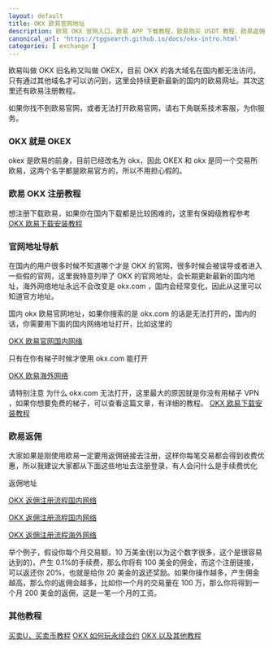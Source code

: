 ```yaml
---
layout: default
title: OKX 欧易官网地址
description: 欧易 OKX 官网入口，欧易 APP 下载教程，欧易购买 USDT 教程，欧易返佣注册地址，欧易注册教程，欧易买币卖币教程
canonical_url: 'https://tggsearch.github.io/docs/okx-intro.html'
categories: [ exchange ]
---
```

欧易叫做 OKX 旧名称又叫做 OKEX，目前 OKX 的各大域名在国内都无法访问，只有通过其他域名才可以访问到，这里会持续更新最新的国内的欧易网址。其次这里还有欧易注册教程。

如果你找不到欧易官网，或者无法打开欧易官网，请右下角联系技术客服，为你服务。
### OKX 就是 OKEX
okex 是欧易的前身，目前已经改名为 okx，因此 OKEX 和 okx 是同一个交易所欧易，这两个名字都是欧易官方的，所以不用担心假的。

### 欧易 OKX 注册教程
想注册下载欧易，如果你在国内下载都是比较困难的，这里有保姆级教程参考 [OKX 欧易下载安装教程](./okx-install.html)
### 官网地址导航
在国内的用户很多时候不知道哪个才是 OKX 的官网，很多时候会被误导或者进入一些假的官网，这里我特意列举了 OKX 的官网地址，会长期更新最新的国内地址，海外网络地址永远不会改变是 okx.com ，国内会经常变化，因此从这里可以知道官方地址。

国内 okx 欧易官网地址，如果你搜索的是 okx.com 的话是无法打开的，国内的话，你需要用下面的国内网络地址打开，比如这里的  

[OKX 欧易官网国内网络](./302.html?target=https://www.cnouyi.careers/join/7227018) 

只有在你有梯子时候才使用 okx.com 能打开 

[OKX 欧易海外网络](./302.html?target=https://www.okx.com/join/7227018) 

请特别注意 为什么 okx.com 无法打开，这里最大的原因就是你没有用梯子 VPN ，如果你想要免费的梯子，可以查看这篇文章，有详细的教程。 [OKX 欧易下载安装教程](./okx-install.html)

### 欧易返佣
大家如果是刚使用欧易一定要用返佣链接去注册，这样你每笔交易都会得到收费优惠，所以我建议大家都从下面这些地址去注册登录，有人会问什么是手续费优化

返佣地址

[OKX 返佣注册流程国内网络](./302.html?target=https://nqnhvygkrx.com/join/94418040) 

[OKX 返佣注册流程国内网络](./302.html?target=https://nqnhvygkrx.com/join/94418040) 

[OKX 返佣注册流程海外网络](./302.html?target=https://www.okx.coms/join/94418040)

举个例子，假设你每个月交易额，10 万美金(别以为这个数字很多，这个是很容易达到的)，产生 0.1%的手续费，那么你将有 100 美金的佣金，而这个注册链接，可以返还你 20%，也就是给你 20 美金的返还奖励。如果你操作越多，产生佣金越高，那么你的返佣会越多，比如你一个月的交易量在 100 万，那么你将得到一个月 200 美金的返佣，这是一笔一个月的工资。

### 其他教程
[买卖U，买卖币教程](./okx-buy-coins.html)
[OKX 如何玩永续合约](./coins-yx-play.html)
[OKX 以及其他教程](/okx.html)
